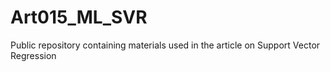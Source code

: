 # Art015_ML_SVR
Public repository containing materials used in the article on Support Vector Regression
